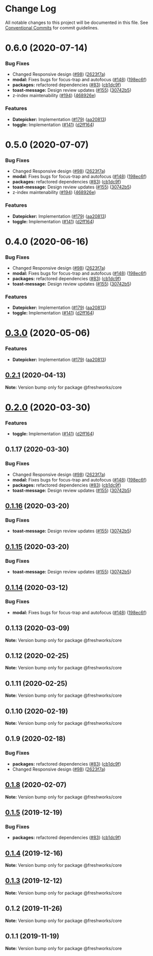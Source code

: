 # Change Log

All notable changes to this project will be documented in this file.
See [Conventional Commits](https://conventionalcommits.org) for commit guidelines.

# 0.6.0 (2020-07-14)


### Bug Fixes

* Changed Responsive design ([#98](https://github.com/freshdesk/nucleus/issues/98)) ([2623f7a](https://github.com/freshdesk/nucleus/commit/2623f7a385d0d9f06c12f2366835e342a3937baf))
* **modal:** Fixes bugs for focus-trap and autofocus ([#148](https://github.com/freshdesk/nucleus/issues/148)) ([198ec6f](https://github.com/freshdesk/nucleus/commit/198ec6f25ddec0bcff6f5e97a38c507b2b181a0d))
* **packages:** refactored dependencies ([#83](https://github.com/freshdesk/nucleus/issues/83)) ([cb1dc9f](https://github.com/freshdesk/nucleus/commit/cb1dc9f0e9c3f53cfdd78a072e92cc454be17c60))
* **toast-message:** Design review updates  ([#155](https://github.com/freshdesk/nucleus/issues/155)) ([30742b5](https://github.com/freshdesk/nucleus/commit/30742b595d932ff6c33524f89990a8bedc1a91a5))
* z-index maintenability ([#194](https://github.com/freshdesk/nucleus/issues/194)) ([468926e](https://github.com/freshdesk/nucleus/commit/468926efbabe73be602f89ccaaafa7e66e6f929e))


### Features

* **Datepicker:** Implementation ([#179](https://github.com/freshdesk/nucleus/issues/179)) ([aa20813](https://github.com/freshdesk/nucleus/commit/aa208132c6d603ff044a2337af82022d0e7bc281))
* **toggle:** Implementation ([#141](https://github.com/freshdesk/nucleus/issues/141)) ([d2ff164](https://github.com/freshdesk/nucleus/commit/d2ff164a65ebe5dc14a233748c45120c07a389be))





# 0.5.0 (2020-07-07)


### Bug Fixes

* Changed Responsive design ([#98](https://github.com/freshdesk/nucleus/issues/98)) ([2623f7a](https://github.com/freshdesk/nucleus/commit/2623f7a385d0d9f06c12f2366835e342a3937baf))
* **modal:** Fixes bugs for focus-trap and autofocus ([#148](https://github.com/freshdesk/nucleus/issues/148)) ([198ec6f](https://github.com/freshdesk/nucleus/commit/198ec6f25ddec0bcff6f5e97a38c507b2b181a0d))
* **packages:** refactored dependencies ([#83](https://github.com/freshdesk/nucleus/issues/83)) ([cb1dc9f](https://github.com/freshdesk/nucleus/commit/cb1dc9f0e9c3f53cfdd78a072e92cc454be17c60))
* **toast-message:** Design review updates  ([#155](https://github.com/freshdesk/nucleus/issues/155)) ([30742b5](https://github.com/freshdesk/nucleus/commit/30742b595d932ff6c33524f89990a8bedc1a91a5))
* z-index maintenability ([#194](https://github.com/freshdesk/nucleus/issues/194)) ([468926e](https://github.com/freshdesk/nucleus/commit/468926efbabe73be602f89ccaaafa7e66e6f929e))


### Features

* **Datepicker:** Implementation ([#179](https://github.com/freshdesk/nucleus/issues/179)) ([aa20813](https://github.com/freshdesk/nucleus/commit/aa208132c6d603ff044a2337af82022d0e7bc281))
* **toggle:** Implementation ([#141](https://github.com/freshdesk/nucleus/issues/141)) ([d2ff164](https://github.com/freshdesk/nucleus/commit/d2ff164a65ebe5dc14a233748c45120c07a389be))





# 0.4.0 (2020-06-16)


### Bug Fixes

* Changed Responsive design ([#98](https://github.com/freshdesk/nucleus/issues/98)) ([2623f7a](https://github.com/freshdesk/nucleus/commit/2623f7a385d0d9f06c12f2366835e342a3937baf))
* **modal:** Fixes bugs for focus-trap and autofocus ([#148](https://github.com/freshdesk/nucleus/issues/148)) ([198ec6f](https://github.com/freshdesk/nucleus/commit/198ec6f25ddec0bcff6f5e97a38c507b2b181a0d))
* **packages:** refactored dependencies ([#83](https://github.com/freshdesk/nucleus/issues/83)) ([cb1dc9f](https://github.com/freshdesk/nucleus/commit/cb1dc9f0e9c3f53cfdd78a072e92cc454be17c60))
* **toast-message:** Design review updates  ([#155](https://github.com/freshdesk/nucleus/issues/155)) ([30742b5](https://github.com/freshdesk/nucleus/commit/30742b595d932ff6c33524f89990a8bedc1a91a5))


### Features

* **Datepicker:** Implementation ([#179](https://github.com/freshdesk/nucleus/issues/179)) ([aa20813](https://github.com/freshdesk/nucleus/commit/aa208132c6d603ff044a2337af82022d0e7bc281))
* **toggle:** Implementation ([#141](https://github.com/freshdesk/nucleus/issues/141)) ([d2ff164](https://github.com/freshdesk/nucleus/commit/d2ff164a65ebe5dc14a233748c45120c07a389be))





# [0.3.0](https://github.com/freshdesk/nucleus/compare/@freshworks/core@0.2.1...@freshworks/core@0.3.0) (2020-05-06)


### Features

* **Datepicker:** Implementation ([#179](https://github.com/freshdesk/nucleus/issues/179)) ([aa20813](https://github.com/freshdesk/nucleus/commit/aa208132c6d603ff044a2337af82022d0e7bc281))





## [0.2.1](https://github.com/freshdesk/nucleus/compare/@freshworks/core@0.2.0...@freshworks/core@0.2.1) (2020-04-13)

**Note:** Version bump only for package @freshworks/core





# [0.2.0](https://github.com/freshdesk/nucleus/compare/@freshworks/core@0.1.17...@freshworks/core@0.2.0) (2020-03-30)


### Features

* **toggle:** Implementation ([#141](https://github.com/freshdesk/nucleus/issues/141)) ([d2ff164](https://github.com/freshdesk/nucleus/commit/d2ff164a65ebe5dc14a233748c45120c07a389be))





## 0.1.17 (2020-03-30)


### Bug Fixes

* Changed Responsive design ([#98](https://github.com/freshdesk/nucleus/issues/98)) ([2623f7a](https://github.com/freshdesk/nucleus/commit/2623f7a385d0d9f06c12f2366835e342a3937baf))
* **modal:** Fixes bugs for focus-trap and autofocus ([#148](https://github.com/freshdesk/nucleus/issues/148)) ([198ec6f](https://github.com/freshdesk/nucleus/commit/198ec6f25ddec0bcff6f5e97a38c507b2b181a0d))
* **packages:** refactored dependencies ([#83](https://github.com/freshdesk/nucleus/issues/83)) ([cb1dc9f](https://github.com/freshdesk/nucleus/commit/cb1dc9f0e9c3f53cfdd78a072e92cc454be17c60))
* **toast-message:** Design review updates  ([#155](https://github.com/freshdesk/nucleus/issues/155)) ([30742b5](https://github.com/freshdesk/nucleus/commit/30742b595d932ff6c33524f89990a8bedc1a91a5))





## [0.1.16](https://github.com/freshdesk/nucleus/compare/@freshworks/core@0.1.14...@freshworks/core@0.1.16) (2020-03-20)


### Bug Fixes

* **toast-message:** Design review updates  ([#155](https://github.com/freshdesk/nucleus/issues/155)) ([30742b5](https://github.com/freshdesk/nucleus/commit/30742b595d932ff6c33524f89990a8bedc1a91a5))





## [0.1.15](https://github.com/freshdesk/nucleus/compare/@freshworks/core@0.1.14...@freshworks/core@0.1.15) (2020-03-20)


### Bug Fixes

* **toast-message:** Design review updates  ([#155](https://github.com/freshdesk/nucleus/issues/155)) ([30742b5](https://github.com/freshdesk/nucleus/commit/30742b595d932ff6c33524f89990a8bedc1a91a5))





## [0.1.14](https://github.com/freshdesk/nucleus/compare/@freshworks/core@0.1.13...@freshworks/core@0.1.14) (2020-03-12)


### Bug Fixes

* **modal:** Fixes bugs for focus-trap and autofocus ([#148](https://github.com/freshdesk/nucleus/issues/148)) ([198ec6f](https://github.com/freshdesk/nucleus/commit/198ec6f25ddec0bcff6f5e97a38c507b2b181a0d))





## 0.1.13 (2020-03-09)

**Note:** Version bump only for package @freshworks/core





## 0.1.12 (2020-02-25)

**Note:** Version bump only for package @freshworks/core





## 0.1.11 (2020-02-25)

**Note:** Version bump only for package @freshworks/core





## 0.1.10 (2020-02-19)

**Note:** Version bump only for package @freshworks/core





## 0.1.9 (2020-02-18)


### Bug Fixes

* **packages:** refactored dependencies ([#83](https://github.com/freshdesk/nucleus/issues/83)) ([cb1dc9f](https://github.com/freshdesk/nucleus/commit/cb1dc9f0e9c3f53cfdd78a072e92cc454be17c60))
* Changed Responsive design ([#98](https://github.com/freshdesk/nucleus/issues/98)) ([2623f7a](https://github.com/freshdesk/nucleus/commit/2623f7a385d0d9f06c12f2366835e342a3937baf))





## [0.1.8](https://github.com/freshdesk/nucleus/compare/@freshworks/core@0.1.7...@freshworks/core@0.1.8) (2020-02-07)

**Note:** Version bump only for package @freshworks/core





## [0.1.5](https://github.com/freshdesk/nucleus/compare/@freshworks/core@0.1.4...@freshworks/core@0.1.5) (2019-12-19)


### Bug Fixes

* **packages:** refactored dependencies ([#83](https://github.com/freshdesk/nucleus/issues/83)) ([cb1dc9f](https://github.com/freshdesk/nucleus/commit/cb1dc9f0e9c3f53cfdd78a072e92cc454be17c60))





## [0.1.4](https://github.com/freshdesk/nucleus/compare/@freshworks/core@0.1.3...@freshworks/core@0.1.4) (2019-12-16)

**Note:** Version bump only for package @freshworks/core





## [0.1.3](https://github.com/freshdesk/nucleus/compare/@freshworks/core@0.1.2...@freshworks/core@0.1.3) (2019-12-12)

**Note:** Version bump only for package @freshworks/core





## 0.1.2 (2019-11-26)

**Note:** Version bump only for package @freshworks/core





## 0.1.1 (2019-11-19)

**Note:** Version bump only for package @freshworks/core
